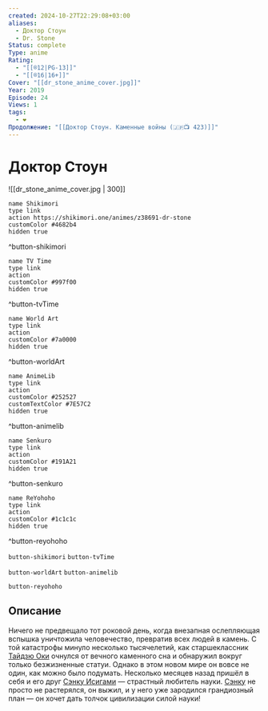 ```yaml
---
created: 2024-10-27T22:29:08+03:00
aliases:
  - Доктор Стоун
  - Dr. Stone
Status: complete
Type: anime
Rating:
  - "[[®️12|PG-13]]"
  - "[[®️16|16+]]"
Cover: "[[dr_stone_anime_cover.jpg]]"
Year: 2019
Episode: 24
Views: 1
tags:
  - ❤
Продолжение: "[[Доктор Стоун. Каменные войны (🇯🇵📺 423)]]"
---
```


# Доктор Стоун

![[dr_stone_anime_cover.jpg | 300]]

```button
name Shikimori
type link
action https://shikimori.one/animes/z38691-dr-stone
customColor #4682b4
hidden true
```
^button-shikimori

```button
name TV Time
type link
action 
customColor #997f00
hidden true
```
^button-tvTime

```button
name World Art
type link
action 
customColor #7a0000
hidden true
```
^button-worldArt

```button
name AnimeLib
type link
action 
customColor #252527
customTextColor #7E57C2
hidden true
```
^button-animelib

```button
name Senkuro
type link
action 
customColor #191A21
hidden true
```
^button-senkuro

```button
name ReYohoho
type link
action 
customColor #1c1c1c
hidden true
```
^button-reyohoho



`button-shikimori` `button-tvTime`

`button-worldArt` `button-animelib`

`button-reyohoho`

## Описание

Ничего не предвещало тот роковой день, когда внезапная ослепляющая вспышка уничтожила человечество, превратив всех людей в камень. С той катастрофы минуло несколько тысячелетий, как старшеклассник [Тайдзю Оки](https://shikimori.one/characters/148992-taiju-ooki) очнулся от вечного каменного сна и обнаружил вокруг только безжизненные статуи. Однако в этом новом мире он вовсе не один, как можно было подумать. Несколько месяцев назад пришёл в себя и его друг [Сэнку Исигами](https://shikimori.one/characters/148984-senkuu-ishigami) — страстный любитель науки. [Сэнку](https://shikimori.one/characters/148984-senkuu-ishigami) не просто не растерялся, он выжил, и у него уже зародился грандиозный план — он хочет дать толчок цивилизации силой науки!
